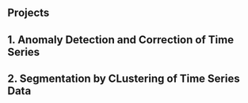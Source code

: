 ## Projects


## 1. Anomaly Detection and Correction of Time Series

## 2.  Segmentation by CLustering of Time Series Data
